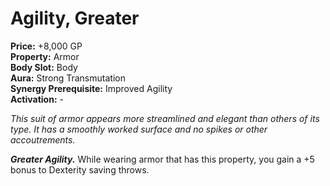 # Agility, Greater

**Price:** +8,000 GP  
**Property:** Armor  
**Body Slot:** Body  
**Aura:** Strong Transmutation  
**Synergy Prerequisite:** Improved Agility  
**Activation:** -

*This suit of armor appears more streamlined and elegant than others of its type. It has a smoothly worked surface and no spikes or other accoutrements.*

***Greater Agility.*** While wearing armor that has this property, you gain a +5 bonus to Dexterity saving throws.